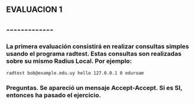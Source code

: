 ## EVALUACION 1
## -------------

### La primera evaluación consistirá en realizar consultas simples usando el programa **radtest**. Estas consultas son realizadas sobre su mismo Radius Local. Por ejemplo:

```
radtest bob@example.edu.uy hello 127.0.0.1 0 eduroam
```

### **Preguntas**. Se apareció un mensaje **Accept-Accept**. Si es SI, entonces ha pasado el ejercicio.
